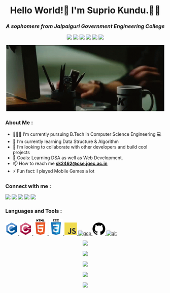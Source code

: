 <h1 align="center">Hello World!👋 I'm Suprio Kundu.👨‍💻</h1>
<h3 align="center"><i>A sophomere from Jalpaiguri Government Engineering College</i></h3>


<p align="center">
  <img src="https://badges.pufler.dev/visits/SUPRIO24/SUPRIO24">
  <img src="https://badges.pufler.dev/years/SUPRIO24">
  <img src="https://badges.pufler.dev/updated/SUPRIO24/SUPRIO24">
  <img src="https://badges.pufler.dev/created/SUPRIO24/SUPRIO24">
  <img src="https://badges.pufler.dev/repos/SUPRIO24">
  <!-- <img src="https://badges.pufler.dev/commits/monthly/SUPRIO24"> -->
  <img src="https://komarev.com/ghpvc/?username=SUPRIO24&label=Profile%20views&color=red&style=flat"/>
</p>


<p align="center">
  <img src="./images/codder.gif">
</p>


### About Me :
- 👨🏻‍🎓 I’m currently pursuing B.Tech in Computer Science Engineering 💻
- 🌱 I’m currently learning Data Structure & Algorithm
- 🤝 I’m looking to collaborate with other developers and build cool projects
- 🎯 Goals: Learning DSA as well as Web Development.
- 📫 How to reach me **sk2462@cse.jgec.ac.in**
- ⚡ Fun fact: I played Mobile Games a lot


### Connect with me :

[![](https://img.shields.io/badge/Gmail-BB001B?style=for-the-badge&logo=gmail&logoColor=white)](mailto:suprio4kundu@gmail.com)
[![](https://img.shields.io/badge/LinkedIn-0077B5?style=for-the-badge&logo=linkedin&logoColor=white)](https://www.linkedin.com/in/suprio-kundu)
[![](https://img.shields.io/badge/Facebook-1877F2?style=for-the-badge&logo=facebook&logoColor=white)](https://www.facebook.com/supriokundu4062)
[![](https://img.shields.io/badge/Instagram-E4405F?style=for-the-badge&logo=instagram&logoColor=white)](https://www.instagram.com/suprio_kundu_004)
[![](https://img.shields.io/badge/Discord-5865F2?style=for-the-badge&logo=discord&logoColor=white)](https://discord.com/users/678652838317916160)

### Languages and Tools :
<p align="left">
  <a href="https://www.cprogramming.com/" target="_blank" rel="noreferrer"> <img src="https://raw.githubusercontent.com/devicons/devicon/master/icons/c/c-original.svg" alt="c" width="40" height="40"/> </a>
  <a href="https://www.w3schools.com/cpp/" target="_blank" rel="noreferrer"> <img src="https://raw.githubusercontent.com/devicons/devicon/master/icons/cplusplus/cplusplus-original.svg" alt="cplusplus" width="40" height="40"/> </a>
  <a href="https://www.w3.org/html/" target="_blank" rel="noreferrer"> <img src="https://raw.githubusercontent.com/devicons/devicon/master/icons/html5/html5-original-wordmark.svg" alt="html5" width="45" height="50"/> </a>
  <a href="https://www.w3schools.com/css/" target="_blank" rel="noreferrer"> <img src="https://raw.githubusercontent.com/devicons/devicon/master/icons/css3/css3-original-wordmark.svg" alt="css3" width="45" height="50"/> </a>
  <a href="https://developer.mozilla.org/en-US/docs/Web/JavaScript" target="_blank" rel="noreferrer"> <img src="https://raw.githubusercontent.com/devicons/devicon/master/icons/javascript/javascript-original.svg" alt="javascript" width="40" height="40"/> </a>
  <a href="https://cloud.google.com" target="_blank" rel="noreferrer"> <img src="https://www.vectorlogo.zone/logos/google_cloud/google_cloud-icon.svg" alt="gcp" width="40" height="40"/> </a>
  <a href=" https://github.com/" target="_blank" rel="noreferrer"> <img src="./images/github.svg" alt="github" width="40" height="40"/> </a>
  <a href="https://git-scm.com/" target="_blank" rel="noreferrer"> <img src="https://www.vectorlogo.zone/logos/git-scm/git-scm-icon.svg" alt="git" width="40" height="40"/> </a>
</p>

<p align="center">
    <img src="https://github-readme-stats.vercel.app/api?username=SUPRIO24&count_private=true&show_icons=true&theme=radical" />
</p>

<p align="center">
    <img src="https://github-readme-stats.vercel.app/api/top-langs/?username=SUPRIO24&layout=compact&theme=react&count_private=false" />
</p>

<p align="center">
    <img src="https://github-readme-streak-stats.herokuapp.com?user=SUPRIO24&theme=vision-friendly-dark" />
</p>

<p align="center">
  <img src="./images/iron-man-snap.gif" />
</p>

<p align="center">
  <img src="https://spotify-recently-played-readme.vercel.app/api?user=31udlfy3xd6gl4juqjvvnytt22ua&count=5" />
</p>

